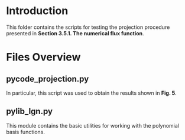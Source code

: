# Introduction
This folder contains the scripts for testing the projection procedure presented in **Section 3.5.1. The numerical flux function**.

# Files Overview
## pycode_projection.py
In particular, this script was used to obtain the results shown in **Fig. 5**.
## pylib_lgn.py
This module contains the basic utilities for working with the polynomial basis functions.
